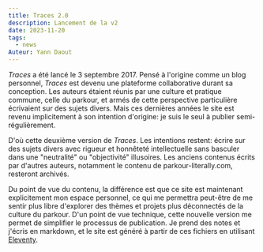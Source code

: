 ```yaml
---
title: Traces 2.0
description: Lancement de la v2
date: 2023-11-20
tags:
  - news
Auteur: Yann Daout
---
```

_Traces_ a été lancé le 3 septembre 2017.  Pensé à l'origine comme un blog personnel, _Traces_ est devenu une plateforme collaborative durant sa conception. Les auteurs étaient réunis par une culture et pratique commune, celle du parkour, et armés de cette perspective particulière écrivaient sur des sujets divers. Mais ces dernières années le site est revenu implicitement à son intention d'origine: je suis le seul à publier semi-régulièrement.

D'où cette deuxième version de _Traces_. Les intentions restent: écrire sur des sujets divers avec rigueur et honnêteté intellectuelle sans basculer dans une "neutralité" ou "objectivité" illusoires. Les anciens contenus écrits par d'autres auteurs, notamment le contenu de parkour-literally.com, resteront archivés.  

Du point de vue du contenu, la différence est que ce site est maintenant explicitement mon espace personnel, ce qui me permettra peut-être de me sentir plus libre d'explorer des thèmes et projets plus déconnectés de la culture du parkour. D'un point de vue technique, cette nouvelle version me permet de simplifier le processus de publication. Je prend des notes et j'écris en markdown, et le site est généré à partir de ces fichiers en utilisant [Eleventy](https://www.11ty.dev/).

